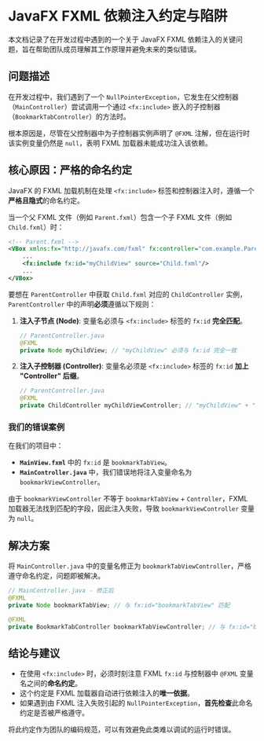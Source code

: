 # JavaFX FXML 依赖注入约定与陷阱

本文档记录了在开发过程中遇到的一个关于 JavaFX FXML 依赖注入的关键问题，旨在帮助团队成员理解其工作原理并避免未来的类似错误。

## 问题描述

在开发过程中，我们遇到了一个 `NullPointerException`，它发生在父控制器（`MainController`）尝试调用一个通过 `<fx:include>` 嵌入的子控制器（`BookmarkTabController`）的方法时。

根本原因是，尽管在父控制器中为子控制器实例声明了 `@FXML` 注解，但在运行时该实例变量仍然是 `null`，表明 FXML 加载器未能成功注入该依赖。

## 核心原因：严格的命名约定

JavaFX 的 FXML 加载机制在处理 `<fx:include>` 标签和控制器注入时，遵循一个**严格且隐式**的命名约定。

当一个父 FXML 文件（例如 `Parent.fxml`）包含一个子 FXML 文件（例如 `Child.fxml`）时：

```xml
<!-- Parent.fxml -->
<VBox xmlns:fx="http://javafx.com/fxml" fx:controller="com.example.ParentController">
    ...
    <fx:include fx:id="myChildView" source="Child.fxml"/>
    ...
</VBox>
```

要想在 `ParentController` 中获取 `Child.fxml` 对应的 `ChildController` 实例，`ParentController` 中的声明**必须**遵循以下规则：

1.  **注入子节点 (Node)**: 变量名必须与 `<fx:include>` 标签的 `fx:id` **完全匹配**。
    ```java
    // ParentController.java
    @FXML
    private Node myChildView; // "myChildView" 必须与 fx:id 完全一致
    ```

2.  **注入子控制器 (Controller)**: 变量名必须是 `<fx:include>` 标签的 `fx:id` **加上 "Controller" 后缀**。
    ```java
    // ParentController.java
    @FXML
    private ChildController myChildViewController; // "myChildView" + "Controller"
    ```

### 我们的错误案例

在我们的项目中：
- **`MainView.fxml`** 中的 `fx:id` 是 `bookmarkTabView`。
- **`MainController.java`** 中，我们错误地将注入变量命名为 `bookmarkViewController`。

由于 `bookmarkViewController` 不等于 `bookmarkTabView` + `Controller`，FXML 加载器无法找到匹配的字段，因此注入失败，导致 `bookmarkViewController` 变量为 `null`。

## 解决方案

将 `MainController.java` 中的变量名修正为 `bookmarkTabViewController`，严格遵守命名约定，问题即被解决。

```java
// MainController.java - 修正后
@FXML
private Node bookmarkTabView; // 与 fx:id="bookmarkTabView" 匹配

@FXML
private BookmarkTabController bookmarkTabViewController; // 与 fx:id="bookmarkTabView" + "Controller" 匹配
```

## 结论与建议

- 在使用 `<fx:include>` 时，必须时刻注意 FXML `fx:id` 与控制器中 `@FXML` 变量名之间的**命名约定**。
- 这个约定是 FXML 加载器自动进行依赖注入的**唯一依据**。
- 如果遇到由 FXML 注入失败引起的 `NullPointerException`，**首先检查**此命名约定是否被严格遵守。

将此约定作为团队的编码规范，可以有效避免此类难以调试的运行时错误。

